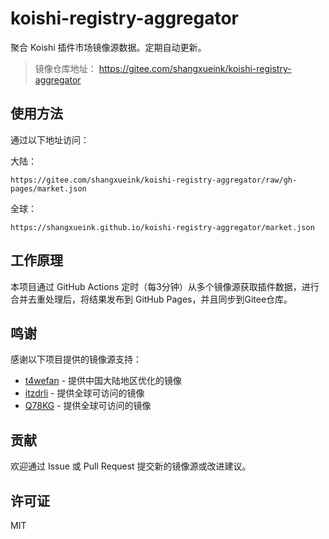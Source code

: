 # koishi-registry-aggregator

聚合 Koishi 插件市场镜像源数据。定期自动更新。

> 镜像仓库地址： https://gitee.com/shangxueink/koishi-registry-aggregator

## 使用方法

通过以下地址访问：

大陆：
```
https://gitee.com/shangxueink/koishi-registry-aggregator/raw/gh-pages/market.json
```
全球：
```
https://shangxueink.github.io/koishi-registry-aggregator/market.json
```


## 工作原理

本项目通过 GitHub Actions 定时（每3分钟）从多个镜像源获取插件数据，进行合并去重处理后，将结果发布到 GitHub Pages，并且同步到Gitee仓库。

## 鸣谢

感谢以下项目提供的镜像源支持：

- [t4wefan](https://registry.koishi.t4wefan.pub/index.json) - 提供中国大陆地区优化的镜像
- [itzdrli](https://kp.itzdrli.cc) - 提供全球可访问的镜像
- [Q78KG](https://koishi-registry.yumetsuki.moe/index.json) - 提供全球可访问的镜像

## 贡献

欢迎通过 Issue 或 Pull Request 提交新的镜像源或改进建议。

## 许可证

MIT
